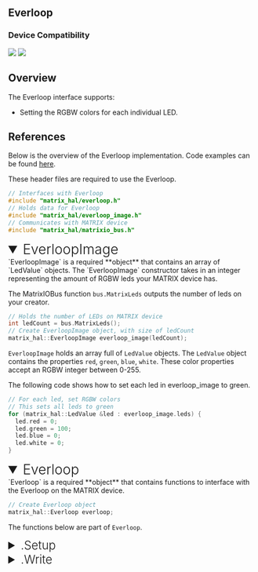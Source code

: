 <h2 style="padding-top:0">Everloop</h2>

### Device Compatibility

<img class="creator-compatibility-icon" src="../../img/creator-icon.svg">
<img class="voice-compatibility-icon" src="../../img/voice-icon.svg">

## Overview

The Everloop interface supports:

- Setting the RGBW colors for each individual LED.

## References

Below is the overview of the Everloop implementation. Code examples can be found [here](/matrix-hal/examples/everloop).

These header files are required to use the Everloop.

```cpp
// Interfaces with Everloop
#include "matrix_hal/everloop.h"
// Holds data for Everloop
#include "matrix_hal/everloop_image.h"
// Communicates with MATRIX device
#include "matrix_hal/matrixio_bus.h"
```

<details open>
<summary style="font-size: 1.75rem; font-weight: 300;">EverloopImage</summary>
`EverloopImage` is a required **object** that contains an array of `LedValue` objects.
The `EverloopImage` constructor takes in an integer representing the amount of RGBW leds your MATRIX device has.

The MatrixIOBus function `bus.MatrixLeds` outputs the number of leds on your creator.

```cpp
// Holds the number of LEDs on MATRIX device
int ledCount = bus.MatrixLeds();
// Create EverloopImage object, with size of ledCount
matrix_hal::EverloopImage everloop_image(ledCount);
```

`EverloopImage` holds an array full of `LedValue` objects. The `LedValue` object contains the properties `red`, `green`, `blue`, `white`. These color properties accept an RGBW integer between 0-255.

The following code shows how to set each led in everloop_image to green.

```cpp
// For each led, set RGBW colors
// This sets all leds to green
for (matrix_hal::LedValue &led : everloop_image.leds) {
  led.red = 0;
  led.green = 100;
  led.blue = 0;
  led.white = 0;
}
```

</details>

<details open>
<summary style="font-size: 1.75rem; font-weight: 300;">Everloop</summary>
`Everloop` is a required **object** that contains functions to interface with the Everloop on the MATRIX device.

```cpp
// Create Everloop object
matrix_hal::Everloop everloop;
```

The functions below are part of `Everloop`.

<details>
<summary style="font-size: 1.5rem; font-weight: 300;">.Setup</summary>
`Setup` is a **function** that takes `MatrixIOBus` object as parameter and sets that object as the bus to use for communicating with MATRIX device.

```cpp
// Function declaration in header file
void Setup(MatrixIOBus *bus);
```

```cpp
// Set everloop to use MatrixIOBus bus
everloop.Setup(&bus);
```

</details>

<details>
<summary style="font-size: 1.5rem; font-weight: 300;">.Write</summary>
`Write` is a **function** that takes an `EverloopImage` object as a parameter and updates the Everloop on the MATRIX device.

```cpp
// Function declaration in header file
bool Write(EverloopImage *everloop_image;
```

```cpp
// Updates the Everloop on the MATRIX device
everloop.Write(&everloop_image);
```

</details>
</details>